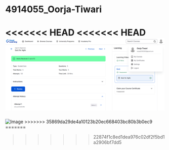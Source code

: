 # 4914055_Oorja-Tiwari
<<<<<<< HEAD
<<<<<<< HEAD
![SDLC certificate](https://github.com/oorjaTiwari/4914055_Oorja-Tiwari/blob/main/SDLC/Great%20Learning-AGILE%20CERTIFICATE.png)
=======
<img width="1000" height="714" alt="Image" src="https://github.com/user-attachments/assets/afea12f4-492f-45be-bf83-e1c3957a605b" />
>>>>>>> 35869da29de4a10123b20ec668403bc80b3b0ec9
=======

>>>>>>> 22874f1c8ed1dea976c02df2f5bd1a2906bf7dd5
